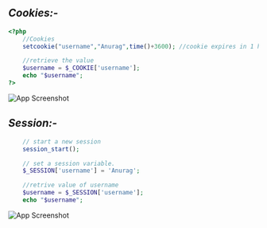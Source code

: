 ## *Cookies:-*

```php
<?php
    //Cookies
    setcookie("username","Anurag",time()+3600); //cookie expires in 1 hour.

    //retrieve the value
    $username = $_COOKIE['username'];
    echo "$username";
?>
```
![App Screenshot](https://github.com/AnuragDarji/PHP/assets/127482974/d26690da-5009-4620-a24f-24bf75424d52)

## *Session:-*

```php
    // start a new session
    session_start();

    // set a session variable.
    $_SESSION['username'] = 'Anurag';

    //retrive value of username
    $username = $_SESSION['username'];
    echo "$username";
```
![App Screenshot](https://github.com/AnuragDarji/PHP/assets/127482974/d34b9425-2a22-4f36-873f-d2480762dcf5)
